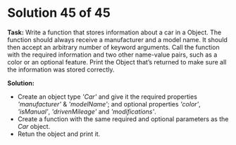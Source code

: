 # Solution 45 of 45

**Task:** Write a function that stores information about a car in a Object. The function should always receive a manufacturer and a model name. It should then accept an arbitrary number of keyword arguments. Call the function with the required information and two other name-value pairs, such as a color or an optional feature. 
Print the Object that’s returned to make sure all the information was stored correctly.

**Solution:**
- Create an object type *'Car'* and give it the required properties *'manufacturer'* & *'modelName'*; and optional properties *'color'*, *'isManual'*, *'drivenMileage'* and *'modifications'*.
- Create a function with the same required and optional parameters as the *Car* object.
- Retun the object and print it.